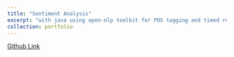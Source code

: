 ```yaml
---
title: "Sentiment Analysis"
excerpt: "with java using open-nlp toolkit for POS tagging and timed review datasets<br/><img src='/images/sentiment-analysis.png'>"
collection: portfolio
---
```

[Github Link](https://github.com/BanafshehKarimian/NLP-Sentiment)